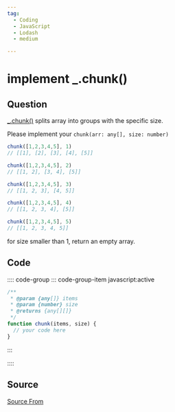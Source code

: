 ```yaml
---
tag:
  - Coding
  - JavaScript
  - Lodash
  - medium

---
```

  
# implement _.chunk()

## Question
[\_.chunk()](https://lodash.com/docs/4.17.15#chunk) splits array into groups with the specific size.

Please implement your `chunk(arr: any[], size: number)`

```js
chunk([1,2,3,4,5], 1)
// [[1], [2], [3], [4], [5]]

chunk([1,2,3,4,5], 2)
// [[1, 2], [3, 4], [5]]

chunk([1,2,3,4,5], 3)
// [[1, 2, 3], [4, 5]]

chunk([1,2,3,4,5], 4)
// [[1, 2, 3, 4], [5]]

chunk([1,2,3,4,5], 5)
// [[1, 2, 3, 4, 5]]
```

for size smaller than 1, return an empty array.

## Code
:::: code-group
::: code-group-item javascript:active
```javascript
/** 
 * @param {any[]} items
 * @param {number} size
 * @returns {any[][]}
 */
function chunk(items, size) {
  // your code here
}
```
:::
    
::::



##  Source
[Source From](https://bigfrontend.dev/problem/implement-lodash-chunk)

  